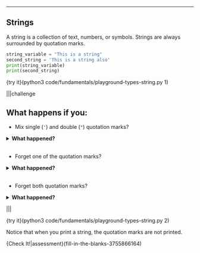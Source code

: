 ----------

## Strings
A string is a collection of text, numbers, or symbols. Strings are always surrounded by quotation marks.

```python
string_variable = "This is a string"
second_string = 'This is a string also'
print(string_variable)
print(second_string)
```

{try it}(python3 code/fundamentals/playground-types-string.py 1)

|||challenge
## What happens if you:
* Mix single (`'`) and double (`"`) quotation marks?
<details>
  <summary><strong>What happened?</strong></summary>
  This causes an error because Python requires that you be consistent with quotation marks. If you start with a single quote (<code>'</code>) you must end with a single quote. The same is true for double quotes (<code>"</code>). You may use either style of quotation marks, just be consistent.
</details><br>

* Forget one of the quotation marks?
<details>
  <summary><strong>What happened?</strong></summary>
  This causes an error because Python requires that quotation marks be used in pairs.
</details><br>

* Forget both quotation marks?
<details>
  <summary><strong>What happened?</strong></summary>
  This causes an error because to Python a string without quotes appears to be a series of variables that have not been defined.
</details>

|||

{try it}(python3 code/fundamentals/playground-types-string.py 2)

Notice that when you print a string, the quotation marks are not printed.

{Check It!|assessment}(fill-in-the-blanks-3755866164)
